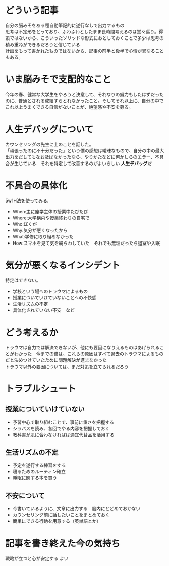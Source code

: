 # どういう記事
自分の脳みそをある種自動筆記的に遂行なしで出力するもの  
思考は不定形をとっており、ふわふわとしたまま長時間考えるのは堂々巡り。得策ではないから、こういったソリッドな形式におとしておくことで多少は思考の積み重ねができるだろうと信じている  
計画をもって書かれたものではないから、記事の前半と後半で心情が異なることもある。
# いま脳みそで支配的なこと
今年の春、健常な大学生をやろうと決意して、それなりの努力もしたはずだったのに、普通とされる成績すらとれなかったこと。そしてそれ以上に、自分の中でこれ以上うまくできる自信がないことが、絶望感や不安を募る。  
# 人生デバッグについて
カウンセリングの先生に上のことを話した。  
「頑張ったのに不十分だった」という僕の感想は曖昧なもので、自分の中の最大出力をだしてもなお及ばなかったなら、やりかたなどに何かしらのエラー、不具合が生じている　それを特定して改善するのがよいらしい **人生デバッグ**だ
# 不具合の具体化
5w1H法を使ってみる.
- When:主に座学主体の授業中たびたび
- Where:大学構内や授業終わりの自宅で
- Who:ぼくが
- Why:気分が悪くなったから
- What:学修に取り組めなかった
- How:スマホを見て気を紛らわしていた　それでも無理だったら退室や入眠

# 気分が悪くなるインシデント
特定はできない。
- 学校という場へのトラウマによるもの
- 授業についていけていないことへの不快感
- 生活リズムの不定
- 具体化されていない不安　など

# どう考えるか
トラウマは自力では解決できないが、他にも要因になりえるものはあげられることがわかった　今までの僕は、これらの原因はすべて過去のトラウマによるものだと決めつけていたために問題解決が進まなかった  
トラウマ以外の要因については、まだ対策を立てられるだろう
# トラブルシュート
## 授業についていけていない
- 予習中心で取り組むことで、事前に重さを把握する
- シラバスを読み、各回でやる内容を把握しておく
- 教科書が肌に合わなければば適宜代替品を活用する
## 生活リズムの不定
- 予定を遂行する練習をする
- 寝るためのルーティン確立
- 睡眠に関する本を買う
## 不安について
- 今書いているように、文章に出力する　脳内にとどめておかない
- カウンセリング前に話したいことをまとめておく
- 簡単にできる行動を用意する（英単語とか）

# 記事を書き終えた今の気持ち
戦略が立つと心が安定する よい